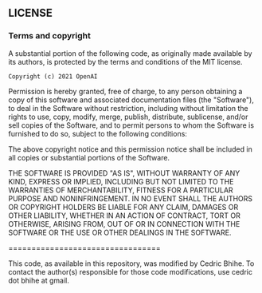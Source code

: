## LICENSE
### Terms and copyright

A substantial portion of the following code, as originally made available by its authors, is protected by the terms and conditions of the MIT license.

    Copyright (c) 2021 OpenAI

Permission is hereby granted, free of charge, to any person obtaining a copy of this software and associated documentation files (the "Software"), to deal in the Software without restriction, including without limitation the rights to use, copy, modify, merge, publish, distribute, sublicense, and/or sell copies of the Software, and to permit persons to whom the Software is furnished to do so, subject to the following conditions:

The above copyright notice and this permission notice shall be included in all copies or substantial portions of the Software.

THE SOFTWARE IS PROVIDED "AS IS", WITHOUT WARRANTY OF ANY KIND, EXPRESS OR IMPLIED, INCLUDING BUT NOT LIMITED TO THE WARRANTIES OF MERCHANTABILITY, FITNESS FOR A PARTICULAR PURPOSE AND NONINFRINGEMENT. IN NO EVENT SHALL THE AUTHORS OR COPYRIGHT HOLDERS BE LIABLE FOR ANY CLAIM, DAMAGES OR OTHER LIABILITY, WHETHER IN AN ACTION OF CONTRACT, TORT OR OTHERWISE, ARISING FROM, OUT OF OR IN CONNECTION WITH THE SOFTWARE OR THE USE OR OTHER DEALINGS IN THE SOFTWARE.

=================================

This code, as available in this repository, was modified by Cedric Bhihe.  To contact the author(s) responsible for those code modifications, use cedric dot bhihe at gmail.
